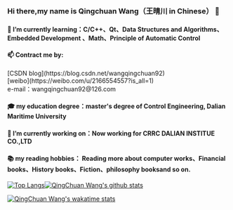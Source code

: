 ### Hi there,my name is Qingchuan Wang（王晴川 in Chinese） 👋

#### 🌱 I’m currently learning：C/C++、Qt、Data Structures and Algorithms、Embedded Development 、Math、Principle of Automatic Control

#### 📫 Contract me by:
<p>[CSDN blog](https://blog.csdn.net/wangqingchuan92) <br/>[weibo](https://weibo.com/u/2166554557?is_all=1)<br/>e-mail：wangqingchuan92@126.com</p>

#### 🎓 my education degree：master's degree of Control Engineering, Dalian Maritime University

#### 🔭 I’m currently working on：Now working for CRRC DALIAN INSTITUE CO.,LTD

#### 📚 my reading hobbies： Reading more about computer works、Financial books、History books、Fiction、philosophy booksand so on.

<!--
**fyw4/fyw4** is a ✨ _special_ ✨ repository because its `README.md` (this file) appears on your GitHub profile.

Here are some ideas to get you started:

- 🔭 I’m currently working on ...
- 🌱 I’m currently learning ...
- 👯 I’m looking to collaborate on ...
- 🤔 I’m looking for help with ...
- 💬 Ask me about ...
- 📫 How to reach me: ...
- 😄 Pronouns: ...
- ⚡ Fun fact: ...
-->

<!--常用语言--><!--github stats概述-->
[![Top Langs](https://github-readme-stats.vercel.app/api/top-langs/?username=fyw4&layout=compact)](https://github.com/fyw4/github-readme-stats)[![QingChuan Wang's github stats](https://github-readme-stats.vercel.app/api?username=fyw4&count_private=true&show_icons=true)](https://github.com/fyw4/github-readme-stats)


<!--周记录时间-->
[![QingChuan Wang's wakatime stats](https://github-readme-stats.vercel.app/api/wakatime?username=fyw4)](https://github.com/fyw4/github-readme-stats)


<!--可以增加想要pin在profile中的repo，以PlantVSZombie-sun-Cheater为例子-->
<!--[![ReadMe Card](https://github-readme-stats.vercel.app/api/pin/?username=fyw4&repo=PlantVSZombie-sun-Cheater)](https://github.com/fyw4/PlantVSZombie-sun-Cheater)-->



